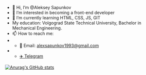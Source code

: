 - 👋 Hi, I’m @Aleksey Sapunkov
- 👀 I’m interested in becoming a front-end developer
- 🌱 I’m currently learning HTML, CSS, JS, GIT
- My education: Volgograd State Technical University, Bachelor in Mechanical Engineering.
- 📫 How to reach me: 
- - 📧 Email: alexsapunkov1993@gmail.com
- - [✈️ Telegram](https://t.me/Aleksey_Sapunkov)

<!---
AlekseySapunkov/AlekseySapunkov is a ✨ special ✨ repository because its `README.md` (this file) appears on your GitHub profile.
You can click the Preview link to take a look at your changes.
--->
[![Anurag's GitHub stats](https://github-readme-stats.vercel.app/api?username=AlekseySapunkov)](https://github.com/anuraghazra/github-readme-stats)
